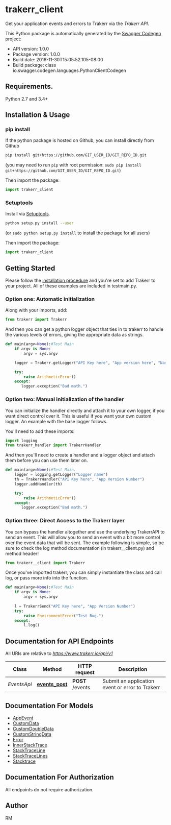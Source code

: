 # trakerr_client
Get your application events and errors to Trakerr via the *Trakerr API*.

This Python package is automatically generated by the [Swagger Codegen](https://github.com/swagger-api/swagger-codegen) project:

- API version: 1.0.0
- Package version: 1.0.0
- Build date: 2016-11-30T15:05:52.105-08:00
- Build package: class io.swagger.codegen.languages.PythonClientCodegen

## Requirements.

Python 2.7 and 3.4+

## Installation & Usage
### pip install

If the python package is hosted on Github, you can install directly from Github

```sh
pip install git+https://github.com/GIT_USER_ID/GIT_REPO_ID.git
```
(you may need to run `pip` with root permission: `sudo pip install git+https://github.com/GIT_USER_ID/GIT_REPO_ID.git`)

Then import the package:
```python
import trakerr_client
```

### Setuptools

Install via [Setuptools](http://pypi.python.org/pypi/setuptools).

```sh
python setup.py install --user
```
(or `sudo python setup.py install` to install the package for all users)

Then import the package:
```python
import trakerr_client
```

## Getting Started

Please follow the [installation procedure](#installation--usage) and you're set to add Trakerr to your project. All of these examples are included in testmain.py.

### Option one: Automatic initialization
Along with your imports, add:

```python
from trakerr import Trakerr
```

And then you can get a python logger object that ties in to trakerr to handle the various levels of errors, giving the appropriate data as strings. 

```python
def main(argv=None):#Test Main
    if argv is None:
        argv = sys.argv

    logger = Trakerr.getLogger("API Key here", "App version here", "Name for the current logger")

    try:
        raise ArithmeticError()
    except:
       logger.exception("Bad math.")
```
### Option two: Manual initialization of the handler
You can initialize the handler directly and attach it to your own logger, if you want direct control over it. This is useful if you want your own custom logger. An example with the base logger follows.

You'll need to add these imports:
```python
import logging
from trakerr_handler import TrakerrHandler
```

And then you'll need to create a handler and a logger object and attach them before you can use them later on.
```python
def main(argv=None):#Test Main.
    logger = logging.getLogger("Logger name")
    th = TrakerrHandler("API Key here", "App Version Number")
    logger.addHandler(th)

    try:
        raise ArithmeticError()
    except:
       logger.exception("Bad math.")
```

### Option three: Direct Access to the Trakerr layer
You can bypass the handler altogether and use the underlying TrakerrAPI to send an event. This will allow you to send an event with a bit more control over the event data that will be sent. The example following is simple, so be sure to check the log method documentation (in trakerr__client.py) and method header!

```python
from trakerr__client import Trakerr
```

Once you've imported trakerr, you can simply instantiate the class and call log, or pass more info into the function.

```python
def main(argv=None):#Test Main
    if argv is None:
        argv = sys.argv
        
    l = TrakerrSend("API Key here", "App Version Number")
    try:
        raise EnvironmentError("Test Bug.")
    except:
        l.log()
```
## Documentation for API Endpoints

All URIs are relative to *https://www.trakerr.io/api/v1*

Class | Method | HTTP request | Description
------------ | ------------- | ------------- | -------------
*EventsApi* | [**events_post**](docs/EventsApi.md#events_post) | **POST** /events | Submit an application event or error to Trakerr


## Documentation For Models

 - [AppEvent](docs/AppEvent.md)
 - [CustomData](docs/CustomData.md)
 - [CustomDoubleData](docs/CustomDoubleData.md)
 - [CustomStringData](docs/CustomStringData.md)
 - [Error](docs/Error.md)
 - [InnerStackTrace](docs/InnerStackTrace.md)
 - [StackTraceLine](docs/StackTraceLine.md)
 - [StackTraceLines](docs/StackTraceLines.md)
 - [Stacktrace](docs/Stacktrace.md)


## Documentation For Authorization

 All endpoints do not require authorization.


## Author
RM


